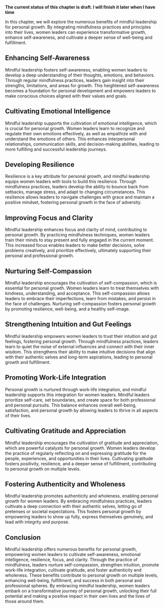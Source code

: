 **The current status of this chapter is draft. I will finish it later when I have time**

In this chapter, we will explore the numerous benefits of mindful leadership for personal growth. By integrating mindfulness practices and principles into their lives, women leaders can experience transformative growth, enhance self-awareness, and cultivate a deeper sense of well-being and fulfillment.

Enhancing Self-Awareness
------------------------

Mindful leadership fosters self-awareness, enabling women leaders to develop a deep understanding of their thoughts, emotions, and behaviors. Through regular mindfulness practices, leaders gain insight into their strengths, limitations, and areas for growth. This heightened self-awareness becomes a foundation for personal development and empowers leaders to make conscious choices aligned with their values and goals.

Cultivating Emotional Intelligence
----------------------------------

Mindful leadership supports the cultivation of emotional intelligence, which is crucial for personal growth. Women leaders learn to recognize and regulate their own emotions effectively, as well as empathize with and understand the emotions of others. This enhances interpersonal relationships, communication skills, and decision-making abilities, leading to more fulfilling and successful leadership journeys.

Developing Resilience
---------------------

Resilience is a key attribute for personal growth, and mindful leadership equips women leaders with tools to build this resilience. Through mindfulness practices, leaders develop the ability to bounce back from setbacks, manage stress, and adapt to changing circumstances. This resilience allows leaders to navigate challenges with grace and maintain a positive mindset, fostering personal growth in the face of adversity.

Improving Focus and Clarity
---------------------------

Mindful leadership enhances focus and clarity of mind, contributing to personal growth. By practicing mindfulness techniques, women leaders train their minds to stay present and fully engaged in the current moment. This increased focus enables leaders to make better decisions, solve problems creatively, and prioritize effectively, ultimately supporting their personal and professional growth.

Nurturing Self-Compassion
-------------------------

Mindful leadership encourages the cultivation of self-compassion, which is essential for personal growth. Women leaders learn to treat themselves with kindness, understanding, and acceptance. This self-compassion allows leaders to embrace their imperfections, learn from mistakes, and persist in the face of challenges. Nurturing self-compassion fosters personal growth by promoting resilience, well-being, and a healthy self-image.

Strengthening Intuition and Gut Feelings
----------------------------------------

Mindful leadership empowers women leaders to trust their intuition and gut feelings, fostering personal growth. Through mindfulness practices, leaders learn to quiet the noise of external influences and connect with their inner wisdom. This strengthens their ability to make intuitive decisions that align with their authentic selves and long-term aspirations, leading to personal growth and fulfillment.

Promoting Work-Life Integration
-------------------------------

Personal growth is nurtured through work-life integration, and mindful leadership supports this integration for women leaders. Mindful leaders prioritize self-care, set boundaries, and create space for both professional and personal pursuits. This balance enhances overall well-being, satisfaction, and personal growth by allowing leaders to thrive in all aspects of their lives.

Cultivating Gratitude and Appreciation
--------------------------------------

Mindful leadership encourages the cultivation of gratitude and appreciation, which are powerful catalysts for personal growth. Women leaders develop the practice of regularly reflecting on and expressing gratitude for the people, experiences, and opportunities in their lives. Cultivating gratitude fosters positivity, resilience, and a deeper sense of fulfillment, contributing to personal growth on multiple levels.

Fostering Authenticity and Wholeness
------------------------------------

Mindful leadership promotes authenticity and wholeness, enabling personal growth for women leaders. By embracing mindfulness practices, leaders cultivate a deep connection with their authentic selves, letting go of pretenses or societal expectations. This fosters personal growth by empowering leaders to show up fully, express themselves genuinely, and lead with integrity and purpose.

Conclusion
----------

Mindful leadership offers numerous benefits for personal growth, empowering women leaders to cultivate self-awareness, emotional intelligence, resilience, focus, and clarity. Through the practice of mindfulness, leaders nurture self-compassion, strengthen intuition, promote work-life integration, cultivate gratitude, and foster authenticity and wholeness. These benefits contribute to personal growth on multiple levels, enhancing well-being, fulfillment, and success in both personal and professional spheres. By embracing mindful leadership, women leaders embark on a transformative journey of personal growth, unlocking their full potential and making a positive impact in their own lives and the lives of those around them.
